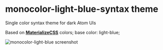 # monocolor-light-blue-syntax theme

Single color syntax theme for dark Atom UIs

Based on [**MaterializeCSS**](http://materializecss.com/color.html) colors;
base color: light-blue;

![monocolor-light-blue screenshot](http://files.web-forge.info/atom-themes/monocolor-light-blue.jpg)
